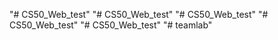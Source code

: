 "# CS50_Web_test" 
"# CS50_Web_test" 
"# CS50_Web_test" 
"# CS50_Web_test" 
"# CS50_Web_test" 
"# teamlab" 
